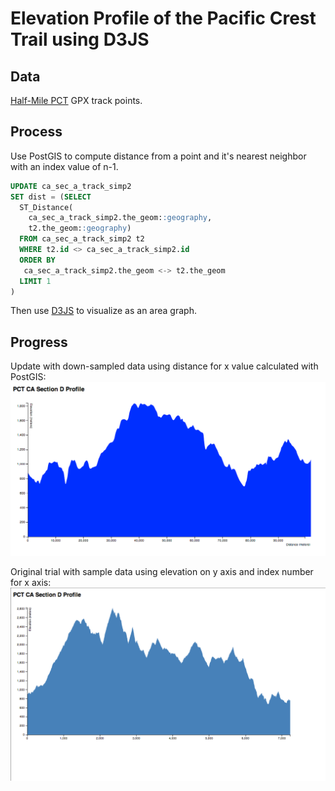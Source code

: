 Elevation Profile of the Pacific Crest Trail using D3JS
====================

## Data
[Half-Mile PCT](http://www.pctmap.net/gps/) GPX track points.

## Process
Use PostGIS to compute distance from a point and it's nearest neighbor with an index value of n-1. 

```sql
UPDATE ca_sec_a_track_simp2
SET dist = (SELECT
  ST_Distance(
    ca_sec_a_track_simp2.the_geom::geography,
    t2.the_geom::geography)
  FROM ca_sec_a_track_simp2 t2
  WHERE t2.id <> ca_sec_a_track_simp2.id
  ORDER BY 
   ca_sec_a_track_simp2.the_geom <-> t2.the_geom
  LIMIT 1
)
```

Then use [D3JS](d3js.org) to visualize as an area graph.

## Progress
Update with down-sampled data using distance for x value calculated with PostGIS:
![](https://github.com/clhenrick/data-viz-projects/raw/master/04_elevation_profile/images/ca_section_d_profile_using_distance.png)

Original trial with sample data using elevation on y axis and index number for x axis:
![](https://github.com/clhenrick/data-viz-projects/raw/master/04_elevation_profile/images/ca_section_d_profile.png)
